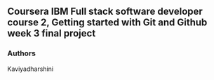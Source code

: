 ## Coursera IBM Full stack software developer course 2, Getting started with Git and Github week 3 final project

### Authors
Kaviyadharshini

